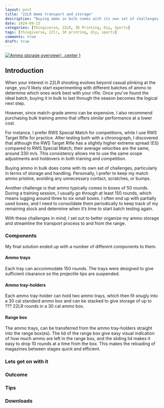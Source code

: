 ```yaml
---
layout: post
title: "22LR Ammo transport and storage"
description: "Buying ammo in bulk comes with its own set of challenges, particularly in terms of storage and handling. This solution solves storage, transport and how to keep track of how much stock you have on hand"
date: 2024-09-15
categories: [Thingiverse, 22LR, 3D Printing, Diy, Sports]
tags: [thingiverse, 22lr, 3d printing, diy, sports]
comments: true
draft: true
---
```

[![Ammo storage overview](/assets/2024-09-15_0.jpg){: .center }](/assets/2024-09-15_0.jpg)

## Introduction
When your interest in 22LR shooting evolves beyond casual plinking at the range, you’ll likely start experimenting with different batches of ammo to determine which ones work best with your rifle. Once you’ve found the ideal batch, buying it in bulk to last through the season becomes the logical next step.

However, since match-grade ammo can be expensive, I also recommend purchasing bulk training ammo that offers similar performance at a lower cost.

For instance, I prefer RWS Special Match for competitions, while I use RWS Target Rifle for practice. After testing both with a chronograph, I discovered that although the RWS Target Rifle has a slightly higher extreme spread (ES) compared to RWS Special Match, their average velocities are the same, around 330 m/s. This consistency allows me to use the same scope adjustments and holdovers in both training and competition.

Buying ammo in bulk does come with its own set of challenges, particularly in terms of storage and handling. Personally, I prefer to keep my match ammo pristine, avoiding any unnecessary contact, scratches, or bumps.

Another challenge is that ammo typically comes in boxes of 50 rounds. During a training session, I usually go through at least 150 rounds, which means lugging around three to six small boxes. I often end up with partially used boxes, and I need to consolidate them periodically to keep track of my remaining stock and determine when it’s time to start batch testing again.

With these challenges in mind, I set out to better organize my ammo storage and streamline the transport process to and from the range.

### Components
My final solution ended up with a number of different components to them.
#### Ammo trays
Each tray can accommodate 150 rounds. The trays were designed to give sufficient clearance so the projectile tips are suspended.
#### Ammo tray-holders
Each ammo tray-holder can hold two ammo trays, which then fit snugly into a 30 cal standard ammo box and can be stacked to give storage of up to ??? 22LR rounds in a 30 cal ammo box.
#### Range box
The ammo trays, can be transferred from the ammo tray-holders straight into the range box(es). The lid of the range box give easy visual indication of how much ammo are left in the range box, and the sliding lid makes it easy to drop 10 rounds at a time from the box. This makes the reloading of magazines between stages quick and efficient.

### Lets get on with it
### Outcome
### Tips
### Downloads